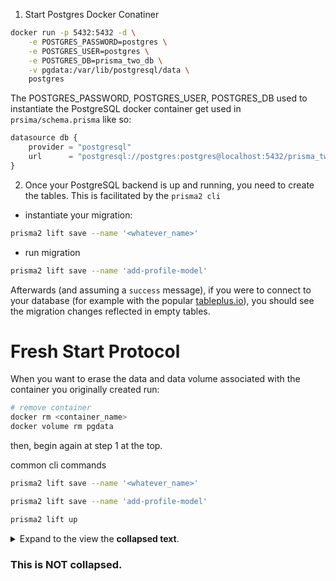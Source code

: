 1. Start Postgres Docker Conatiner

```sh
docker run -p 5432:5432 -d \
    -e POSTGRES_PASSWORD=postgres \
    -e POSTGRES_USER=postgres \
    -e POSTGRES_DB=prisma_two_db \
    -v pgdata:/var/lib/postgresql/data \
    postgres
```

The POSTGRES_PASSWORD, POSTGRES_USER, POSTGRES_DB used to instantiate the PostgreSQL docker container get used in `prsima/schema.prisma` like so:

```js
datasource db {
    provider = "postgresql"
    url      = "postgresql://postgres:postgres@localhost:5432/prisma_two_db?schema=prisma_two_db_schema"
}
```

2. Once your PostgreSQL backend is up and running, you need to create the tables. This is facilitated by the `prisma2 cli`

-   instantiate your migration:

```sh
prisma2 lift save --name '<whatever_name>'
```

-   run migration

```sh
prisma2 lift save --name 'add-profile-model'
```

Afterwards (and assuming a `success` message), if you were to connect to your database (for example with the popular [tableplus.io](https://tableplus.io/)), you should see the migration changes reflected in empty tables.

# Fresh Start Protocol

When you want to erase the data and data volume associated with the container you originally created run:

```sh
# remove container
docker rm <container_name>
docker volume rm pgdata
```

then, begin again at step 1 at the top.

common cli commands

```sh
prisma2 lift save --name '<whatever_name>'
```

```sh
prisma2 lift save --name 'add-profile-model'
```

```sh
prisma2 lift up
```

<Details><Summary>Expand to the view the <strong>collapsed text</strong>.</Summary>

### This is collapsed.

</Details>

### This is NOT collapsed.
